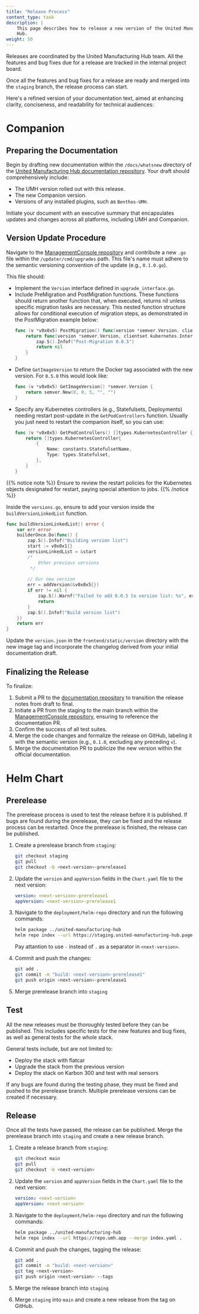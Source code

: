 ```yaml
---
title: "Release Process"
content_type: task
description: |
    This page describes how to release a new version of the United Manufacturing
    Hub.
weight: 50
---
```


<!-- overview -->

Releases are coordinated by the United Manufacturing Hub team. All the features
and bug fixes due for a release are tracked in the internal project board.

Once all the features and bug fixes for a release are ready and merged into the
`staging` branch, the release process can start.

<!-- companion -->

Here's a refined version of your documentation text, aimed at enhancing clarity, conciseness, and readability for technical audiences:


# Companion

## Preparing the Documentation

Begin by drafting new documentation within the `/docs/whatsnew` directory of the [United Manufacturing Hub documentation repository](https://github.com/united-manufacturing-hub/umh.docs.umh.app). Your draft should comprehensively include:
- The UMH version rolled out with this release.
- The new Companion version.
- Versions of any installed plugins, such as `Benthos-UMH`.

Initiate your document with an executive summary that encapsulates updates and changes across all platforms, including UMH and Companion.

## Version Update Procedure

Navigate to the [ManagementConsole repository](https://github.com/united-manufacturing-hub/ManagementConsole) and contribute a new `.go` file within the `/updater/cmd/upgrades` path. This file's name must adhere to the semantic versioning convention of the update (e.g., `0.1.0.go`).

This file should:
- Implement the `Version` interface defined in `upgrade_interface.go`.
-  Include PreMigration and PostMigration functions. These functions should return another function that, when executed, returns nil unless specific migration tasks are necessary. This nested function structure allows for conditional execution of migration steps, as demonstrated in the PostMigration example below:
   ```go
   func (v *v0x0x5) PostMigration() func(version *semver.Version, clientset kubernetes.Interface) error {
       return func(version *semver.Version, clientset kubernetes.Interface) error {
           zap.S().Infof("Post-Migration 0.0.5")
           return nil
       }
   }
   ```
- Define `GetImageVersion` to return the Docker tag associated with the new version. For `0.5.0` this would look like:
   ```go
   func (v *v0x0x5) GetImageVersion() *semver.Version {
       return semver.New(0, 0, 5, "", "")
   }
   ```
- Specify any Kubernetes controllers (e.g., Statefulsets, Deployments) needing restart post-update in the `GetPodControllers` function. Usually you just need to restart the companion itself, so you can use:
   ```go
   func (v *v0x0x5) GetPodControllers() []types.KubernetesController {
       return []types.KubernetesController{
           {
               Name: constants.StatefulsetName,
               Type: types.Statefulset,
           },
       }
   }
   ```

{{% notice note %}}
Ensure to review the restart policies for the Kubernetes objects designated for restart, paying special attention to jobs.
{{% /notice %}}

Inside the `versions.go`, ensure to add your version inside the `buildVersionLinkedList` function.
```go
func buildVersionLinkedList() error {
	var err error
	builderOnce.Do(func() {
		zap.S().Infof("Building version list")
		start := v0x0x1{}
		versionLinkedList = &start
		/*
		    Other previous versions
		 */
		
		// Our new version
		err = addVersion(&v0x0x5{})
		if err != nil {
			zap.S().Warnf("Failed to add 0.0.5 to version list: %s", err)
			return
		}
		zap.S().Infof("Build version list")
	})
	return err
}
```

Update the `version.json` in the `frontend/static/version` directory with the new image tag and incorporate the changelog derived from your initial documentation draft.

## Finalizing the Release

To finalize:
1. Submit a PR to the [documentation repository](https://github.com/united-manufacturing-hub/umh.docs.umh.app) to transition the release notes from draft to final.
2. Initiate a PR from the staging to the main branch within the [ManagementConsole repository](https://github.com/united-manufacturing-hub/ManagementConsole), ensuring to reference the documentation PR.
3. Confirm the success of all test suites.
4. Merge the code changes and formalize the release on GitHub, labeling it with the semantic version (e.g., `0.1.0`, excluding any preceding `v`).
5. Merge the documentation PR to publicize the new version within the official documentation.





<!--
   In the future we might need to add some additional steps, if the companion also updates the UMH
-->

<!-- helm -->

# Helm Chart

## Prerelease

The prerelease process is used to test the release before it is published.
If bugs are found during the prerelease, they can be fixed and the release
process can be restarted. Once the prerelease is finished, the release can be
published.

1. Create a prerelease branch from `staging`:

    ```bash
    git checkout staging
    git pull
    git checkout -b <next-version>-prerelease1
    ```

2. Update the `version` and `appVersion` fields in the `Chart.yaml` file to the
   next version:

    ```yaml
    version: <next-version>-prerelease1
    appVersion: <next-version>-prerelease1
    ```

3. Navigate to the `deployment/helm-repo` directory and run the following
   commands:

    ```bash
    helm package ../united-manufacturing-hub
    helm repo index --url https://staging.united-manufacturing-hub.pages.dev --merge index.yaml .
    ```

   Pay attantion to use `-` instead of `.` as a separator in `<next-version>`.

4. Commit and push the changes:

    ```bash
    git add .
    git commit -m "build: <next-version>-prerelease1"
    git push origin <next-version>-prerelease1
    ```

5. Merge prerelease branch into `staging`

## Test

All the new releases must be thoroughly tested before they can be published.
This includes specific tests for the new features and bug fixes, as well as
general tests for the whole stack.

General tests include, but are not limited to:

- Deploy the stack with flatcar
- Upgrade the stack from the previous version
- Deploy the stack on Karbon 300 and test with real sensors

If any bugs are found during the testing phase, they must be fixed and pushed
to the prerelease branch. Multiple prerelease versions can be created if
necessary.

## Release

Once all the tests have passed, the release can be published. Merge the
prerelease branch into `staging` and create a new release branch.

1. Create a release branch from `staging`:

   ```bash
   git checkout main
   git pull
   git checkout -b <next-version>
   ```

2. Update the `version` and `appVersion` fields in the `Chart.yaml` file to the
   next version:

   ```yaml
   version: <next-version>
   appVersion: <next-version>
   ```

3. Navigate to the `deployment/helm-repo` directory and run the following
   commands:

   ```bash
   helm package ../united-manufacturing-hub
   helm repo index --url https://repo.umh.app --merge index.yaml .
   ```

4. Commit and push the changes, tagging the release:

     ```bash
     git add .
     git commit -m "build: <next-version>"
     git tag <next-version>
     git push origin <next-version> --tags
     ```

5. Merge the release branch into `staging`

6. Merge `staging` into `main` and create a new release from the tag on
   GitHub.
